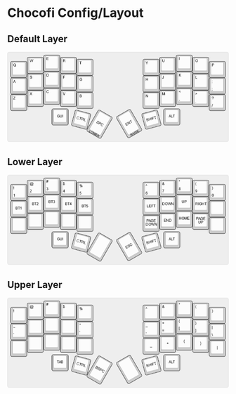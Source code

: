 # Chocofi Config/Layout

## Default Layer

![Chocofi Default](./docs/images/chocofi-default.png)

## Lower Layer

![Chocofi Lower](./docs/images/chocofi-lower.png)

## Upper Layer

![Chocofi Upper](./docs/images/chocofi-upper.png)

